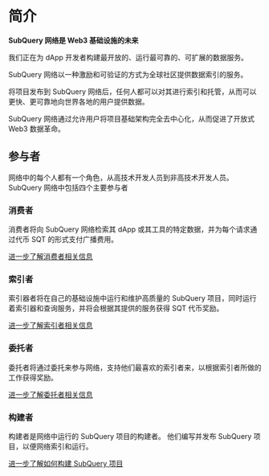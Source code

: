 # 简介

**SubQuery 网络是 Web3 基础设施的未来**

我们正在为 dApp 开发者构建最开放的、运行最可靠的、可扩展的数据服务。

SubQuery 网络以一种激励和可验证的方式为全球社区提供数据索引的服务。

将项目发布到 SubQuery 网络后，任何人都可以对其进行索引和托管，从而可以更快、更可靠地向世界各地的用户提供数据。

SubQuery 网络通过允许用户将项目基础架构完全去中心化，从而促进了开放式 Web3 数据革命。

## 参与者

网络中的每个人都有一个角色，从高技术开发人员到非高技术开发人员。 SubQuery 网络中包括四个主要参与者

### 消费者

消费者将向 SubQuery 网络检索其 dApp 或其工具的特定数据，并为每个请求通过代币 SQT 的形式支付广播费用。

[进一步了解消费者相关信息](./consumers.md)

### 索引者

索引器者将在自己的基础设施中运行和维护高质量的 SubQuery 项目，同时运行着索引器和查询服务，并将会根据其提供的服务获得 SQT 代币奖励。

[进一步了解索引者相关信息](./indexers.md)

### 委托者

委托者将通过委托来参与网络，支持他们最喜欢的索引者来，以根据索引者所做的工作获得奖励。

[进一步了解委托者相关信息](./delegators.md)

### 构建者

构建者是网络中运行的 SubQuery 项目的构建者。 他们编写并发布 SubQuery 项目，以便网络索引和运行。

[进一步了解如何构建 SubQuery 项目](/build/introduction.md)
